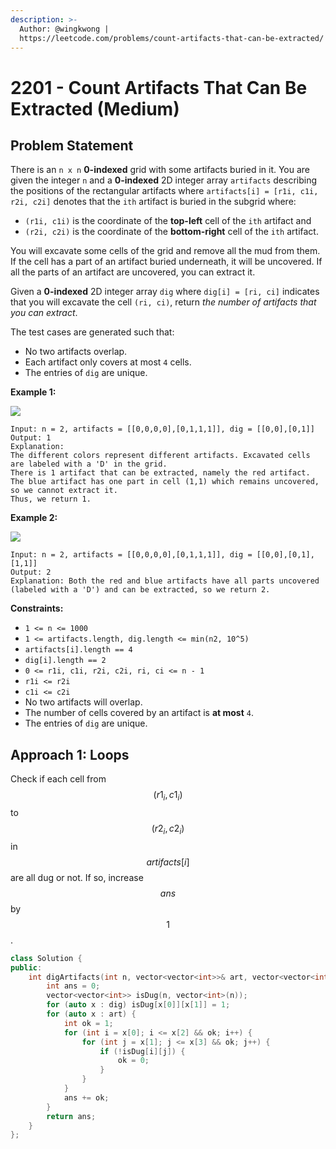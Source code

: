 ```yaml
---
description: >-
  Author: @wingkwong |
  https://leetcode.com/problems/count-artifacts-that-can-be-extracted/
---
```


# 2201 - Count Artifacts That Can Be Extracted (Medium)

## Problem Statement

There is an `n x n` **0-indexed** grid with some artifacts buried in it. You are given the integer `n` and a **0-indexed** 2D integer array `artifacts` describing the positions of the rectangular artifacts where `artifacts[i] = [r1i, c1i, r2i, c2i]` denotes that the `ith` artifact is buried in the subgrid where:

* `(r1i, c1i)` is the coordinate of the **top-left** cell of the `ith` artifact and
* `(r2i, c2i)` is the coordinate of the **bottom-right** cell of the `ith` artifact.

You will excavate some cells of the grid and remove all the mud from them. If the cell has a part of an artifact buried underneath, it will be uncovered. If all the parts of an artifact are uncovered, you can extract it.

Given a **0-indexed** 2D integer array `dig` where `dig[i] = [ri, ci]` indicates that you will excavate the cell `(ri, ci)`, return _the number of artifacts that you can extract_.

The test cases are generated such that:

* No two artifacts overlap.
* Each artifact only covers at most `4` cells.
* The entries of `dig` are unique.



**Example 1:**

![](https://assets.leetcode.com/uploads/2019/09/16/untitled-diagram.jpg)

```
Input: n = 2, artifacts = [[0,0,0,0],[0,1,1,1]], dig = [[0,0],[0,1]]
Output: 1
Explanation: 
The different colors represent different artifacts. Excavated cells are labeled with a 'D' in the grid.
There is 1 artifact that can be extracted, namely the red artifact.
The blue artifact has one part in cell (1,1) which remains uncovered, so we cannot extract it.
Thus, we return 1.
```

**Example 2:**

![](https://assets.leetcode.com/uploads/2019/09/16/untitled-diagram-1.jpg)

```
Input: n = 2, artifacts = [[0,0,0,0],[0,1,1,1]], dig = [[0,0],[0,1],[1,1]]
Output: 2
Explanation: Both the red and blue artifacts have all parts uncovered (labeled with a 'D') and can be extracted, so we return 2. 
```

**Constraints:**

* `1 <= n <= 1000`
* `1 <= artifacts.length, dig.length <= min(n2, 10^5)`
* `artifacts[i].length == 4`
* `dig[i].length == 2`
* `0 <= r1i, c1i, r2i, c2i, ri, ci <= n - 1`
* `r1i <= r2i`
* `c1i <= c2i`
* No two artifacts will overlap.
* The number of cells covered by an artifact is **at most** `4`.
* The entries of `dig` are unique.

## Approach 1: Loops

Check if each cell from $$(r1_i, c1_i)$$ to $$(r2_i, c2_i)$$ in $$artifacts[i]$$ are all dug or not. If so, increase $$ans$$ by $$1$$.

```cpp
class Solution {
public:
    int digArtifacts(int n, vector<vector<int>>& art, vector<vector<int>>& dig) {
        int ans = 0;
        vector<vector<int>> isDug(n, vector<int>(n));
        for (auto x : dig) isDug[x[0]][x[1]] = 1;
        for (auto x : art) {
            int ok = 1;
            for (int i = x[0]; i <= x[2] && ok; i++) {
                for (int j = x[1]; j <= x[3] && ok; j++) {
                    if (!isDug[i][j]) {
                        ok = 0;
                    }
                }
            }
            ans += ok;
        }
        return ans;
    }
};
```
